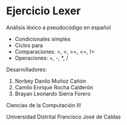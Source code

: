 # Ejercicio Lexer

Análisis léxico a pseudocódigo en español

- Condicionales simples
- Ciclos para
- Comparaciones: >, <, >=, <=, !=
- Operaciones: +, -, *, /

Desarrolladores:
1. Norbey Danilo Muñoz Cañón
2. Camilo Enrique Rocha Calderón
3. Brayan Leonardo Sierra Forero

Ciencias de la Computación III

Universidad Distrital Francisco José de Caldas

